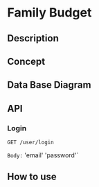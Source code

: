# Family Budget

## Description 

## Concept 

## Data Base Diagram

## API

### Login
`GET /user/login`

`Body:`
'email'
'password'`


## How to use

